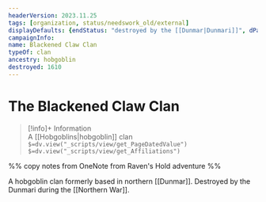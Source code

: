 ```yaml
---
headerVersion: 2023.11.25
tags: [organization, status/needswork_old/external]
displayDefaults: {endStatus: "destroyed by the [[Dunmar|Dunmari]]", dPast: "<endStatus:U> in <enddate>"}
campaignInfo:
name: Blackened Claw Clan
typeOf: clan
ancestry: hobgoblin
destroyed: 1610
---
```

# The Blackened Claw Clan
>[!info]+ Information  
> A [[Hobgoblins|hobgoblin]] clan  
> `$=dv.view("_scripts/view/get_PageDatedValue")`  
> `$=dv.view("_scripts/view/get_Affiliations")`

%% copy notes from OneNote from Raven's Hold adventure %%

A hobgoblin clan formerly based in northern [[Dunmar]]. Destroyed by the Dunmari during the [[Northern War]]. 